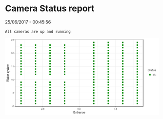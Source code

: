 Camera Status report
================
25/06/2017 - 00:45:56

    All cameras are up and running

![](camreport_files/figure-markdown_github/unnamed-chunk-2-1.png)
